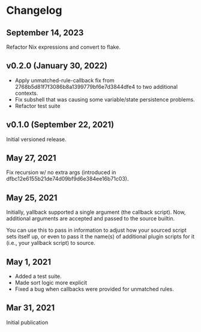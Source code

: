 # Changelog

## September 14, 2023
Refactor Nix expressions and convert to flake.

## v0.2.0 (January 30, 2022)
- Apply unmatched-rule-callback fix from 2768b5d81f7f3086b8a1399779bf6e7d3844dfe4 to two additional contexts.
- Fix subshell that was causing some variable/state persistence problems.
- Refactor test suite

## v0.1.0 (September 22, 2021)
Initial versioned release.

## May 27, 2021
Fix recursion w/ no extra args (introduced in dfbc12e6155b21de74d09bf9d6e384ee16b71c03).

## May 25, 2021
Initially, yallback supported a single argument (the callback script). Now, additional arguments are accepted and passed to the source builtin.

You can use this to pass in information to adjust how your sourced script sets itself up, or even to pass it the name(s) of additional plugin scripts for it (i.e., your yallback script) to source.

## May 1, 2021
- Added a test suite.
- Made sort logic more explicit
- Fixed a bug when callbacks were provided for unmatched rules.

## Mar 31, 2021
Initial publication
